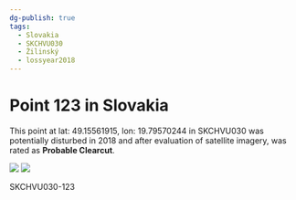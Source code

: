 ```yaml
---
dg-publish: true
tags:
  - Slovakia
  - SKCHVU030
  - Žilinský
  - lossyear2018
---
```


# Point 123 in Slovakia

This point at lat: 49.15561915, lon: 19.79570244 in SKCHVU030 was potentially disturbed in 2018 and after evaluation of satellite imagery, was rated as **Probable Clearcut**.

<div class='juxtapose' data-showcredits='false'>
<img src='https://baserow-backend-production20240528124524339000000001.s3.amazonaws.com/user_files/LwQO9SflK9pWoBGyFHBmP4m64nvNVDlN_b4063121d2b80eed374dd480abc6fa0dd8a8e7304dd418940e9f377a9375b25d.png' data-label='July 2010' />
<img src='https://baserow-backend-production20240528124524339000000001.s3.amazonaws.com/user_files/9rEA5MEBYxa8uKXjvEKefNetKQlH371U_84dbc15f2d5e18bb5930d7f3450f8c656e561d6a3c4aa574567ce0262fbfd3be.png' data-label='May 2020' />
</div>

SKCHVU030-123
